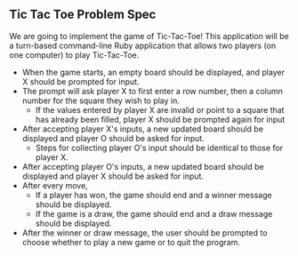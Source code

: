 ## Tic Tac Toe Problem Spec

We are going to implement the game of Tic-Tac-Toe! This application will be a
turn-based command-line Ruby application that allows two players (on one
computer) to play Tic-Tac-Toe.

* When the game starts, an empty board should be displayed, and player X should
be prompted for input.
* The prompt will ask player X to first enter a row number, then a column number
for the square they wish to play in.
  * If the values entered by player X are invalid or point to a square that has
  already been filled, player X should be prompted again for input
* After accepting player X's inputs, a new updated board should be displayed and
player O should be asked for input.
  * Steps for collecting player O's input should be identical to those for
  player X.
* After accepting player O's inputs, a new updated board should be displayed and
player X should be asked for input.
* After every move,
  * If a player has won, the game should end and a winner
  message should be displayed.
  * If the game is a draw, the game should end and a draw message should be
  displayed.
* After the winner or draw message, the user should be prompted to choose
whether to play a new game or to quit the program.
 
